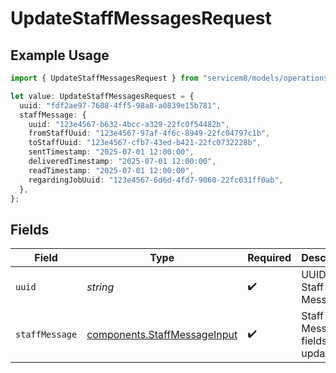 # UpdateStaffMessagesRequest

## Example Usage

```typescript
import { UpdateStaffMessagesRequest } from "servicem8/models/operations";

let value: UpdateStaffMessagesRequest = {
  uuid: "fdf2ae97-7688-4ff5-98a8-a0839e15b781",
  staffMessage: {
    uuid: "123e4567-b632-4bcc-a329-22fc0f54482b",
    fromStaffUuid: "123e4567-97af-4f6c-8949-22fc04797c1b",
    toStaffUuid: "123e4567-cfb7-43ed-b421-22fc0732228b",
    sentTimestamp: "2025-07-01 12:00:00",
    deliveredTimestamp: "2025-07-01 12:00:00",
    readTimestamp: "2025-07-01 12:00:00",
    regardingJobUuid: "123e4567-6d6d-4fd7-9060-22fc031ff0ab",
  },
};
```

## Fields

| Field                                                                        | Type                                                                         | Required                                                                     | Description                                                                  |
| ---------------------------------------------------------------------------- | ---------------------------------------------------------------------------- | ---------------------------------------------------------------------------- | ---------------------------------------------------------------------------- |
| `uuid`                                                                       | *string*                                                                     | :heavy_check_mark:                                                           | UUID of the Staff Message                                                    |
| `staffMessage`                                                               | [components.StaffMessageInput](../../models/components/staffmessageinput.md) | :heavy_check_mark:                                                           | Staff Message fields to update                                               |